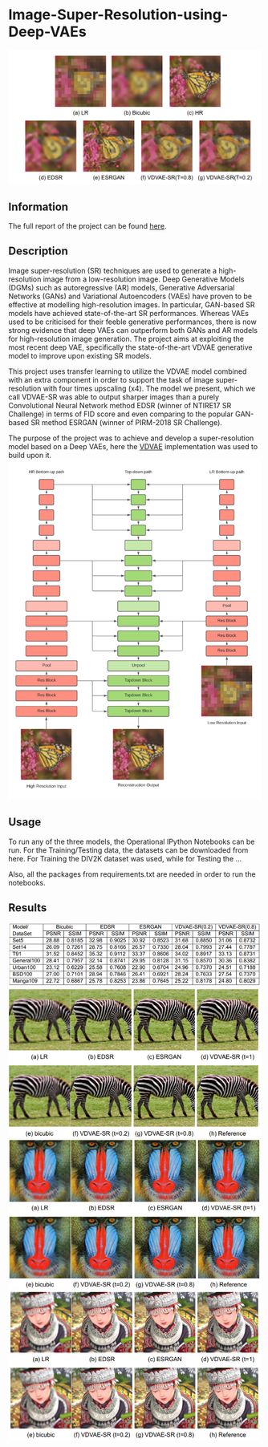 # Image-Super-Resolution-using-Deep-VAEs
![image](readme_figs/Monarch64.png)
## Information
The full report of the project can be found [here](https://drive.google.com/file/d/15EFpWX3xsbfmY5gy5YszNyacdTAHyiU4/view?usp=sharing).
## Description
Image super-resolution (SR) techniques are used to generate a high-resolution image from a low-resolution image. Deep Generative Models (DGMs) such as autoregressive (AR) models, Generative Adversarial Networks (GANs) and Variational Autoencoders (VAEs) have proven to be effective at modelling high-resolution images. In particular, GAN-based SR models have achieved state-of-the-art SR performances. Whereas VAEs used to be criticised for their feeble generative performances, there is now strong evidence that deep VAEs can outperform both GANs and AR models for high-resolution image generation. The project aims at exploiting the most recent deep VAE, specifically the state-of-the-art VDVAE generative model to improve upon existing SR models. 

This project uses transfer learning to utilize the VDVAE model combined with an extra component in order to support the task of image super-resolution with four times upscaling (x4). The model we present, which we call VDVAE-SR was able to output sharper images than a purely Convolutional Neural Network method EDSR (winner of NTIRE17 SR Challenge) in terms of FID score and even comparing to the popular GAN-based SR method ESRGAN (winner of PIRM-2018 SR Challenge).

The purpose of the project was to achieve and develop a super-resolution model based on a Deep VAEs, here the [VDVAE](https://github.com/openai/vdvae) implementation was used to build upon it.
![image](readme_figs/VDVAE%20SR.png)
## Usage
To run any of the three models, the Operational IPython Notebooks can be run.
For the Training/Testing data, the datasets can be downloaded from here.
For Training the DIV2K dataset was used, while for Testing the ...

Also, all the packages from requirements.txt are needed in order to run the notebooks.
## Results
![image](readme_figs/table_metrics.png)
![image](readme_figs/zebra256.png)
![image](readme_figs/baboon256.png)
![image](readme_figs/comic256.png)
